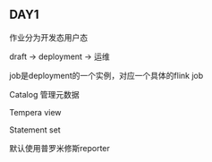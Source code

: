 ## DAY1

作业分为开发态用户态

draft -> deployment -> 运维

job是deployment的一个实例，对应一个具体的flink job

Catalog 管理元数据

Tempera view

Statement set 

默认使用普罗米修斯reporter

